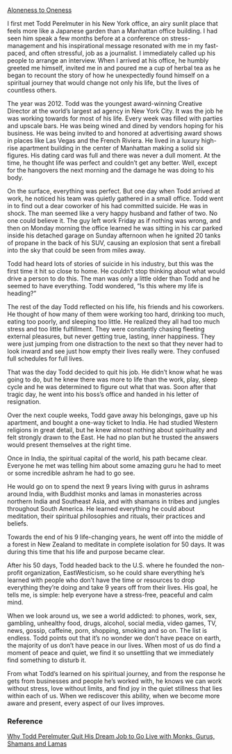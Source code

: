 

[Aloneness to Oneness](https://www.youtube.com/watch?v=9M56t0UoW5M)

I first met Todd Perelmuter in his New York office, an airy sunlit place that feels more like a Japanese garden than a Manhattan office building. I had seen him speak a few months before at a conference on stress-management and his inspirational message resonated with me in my fast-paced, and often stressful, job as a journalist. I immediately called up his people to arrange an interview. When I arrived at his office, he humbly greeted me himself, invited me in and poured me a cup of herbal tea as he began to recount the story of how he unexpectedly found himself on a spiritual journey that would change not only his life, but the lives of countless others.

The year was 2012. Todd was the youngest award-winning Creative Director at the world’s largest ad agency in New York City. It was the job he was working towards for most of his life. Every week was filled with parties and upscale bars. He was being wined and dined by vendors hoping for his business. He was being invited to and honored at advertising award shows in places like Las Vegas and the French Riviera. He lived in a luxury high-rise apartment building in the center of Manhattan making a solid six figures. His dating card was full and there was never a dull moment. At the time, he thought life was perfect and couldn’t get any better. Well, except for the hangovers the next morning and the damage he was doing to his body.

On the surface, everything was perfect. But one day when Todd arrived at work, he noticed his team was quietly gathered in a small office. Todd went in to find out a dear coworker of his had committed suicide. He was in shock. The man seemed like a very happy husband and father of two. No one could believe it. The guy left work Friday as if nothing was wrong, and then on Monday morning the office learned he was sitting in his car parked inside his detached garage on Sunday afternoon when he ignited 20 tanks of propane in the back of his SUV, causing an explosion that sent a fireball into the sky that could be seen from miles away.

Todd had heard lots of stories of suicide in his industry, but this was the first time it hit so close to home. He couldn’t stop thinking about what would drive a person to do this. The man was only a little older than Todd and he seemed to have everything. Todd wondered, “Is this where my life is heading?”

The rest of the day Todd reflected on his life, his friends and his coworkers. He thought of how many of them were working too hard, drinking too much, eating too poorly, and sleeping too little. He realized they all had too much stress and too little fulfillment. They were constantly chasing fleeting external pleasures, but never getting true, lasting, inner happiness. They were just jumping from one distraction to the next so that they never had to look inward and see just how empty their lives really were. They confused full schedules for full lives.

That was the day Todd decided to quit his job. He didn’t know what he was going to do, but he knew there was more to life than the work, play, sleep cycle and he was determined to figure out what that was. Soon after that tragic day, he went into his boss’s office and handed in his letter of resignation.

Over the next couple weeks, Todd gave away his belongings, gave up his apartment, and bought a one-way ticket to India. He had studied Western religions in great detail, but he knew almost nothing about spirituality and felt strongly drawn to the East. He had no plan but he trusted the answers would present themselves at the right time.

Once in India, the spiritual capital of the world, his path became clear. Everyone he met was telling him about some amazing guru he had to meet or some incredible ashram he had to go see.

He would go on to spend the next 9 years living with gurus in ashrams around India, with Buddhist monks and lamas in monasteries across northern India and Southeast Asia, and with shamans in tribes and jungles throughout South America. He learned everything he could about meditation, their spiritual philosophies and rituals, their practices and beliefs.

Towards the end of his 9 life-changing years, he went off into the middle of a forest in New Zealand to meditate in complete isolation for 50 days. It was during this time that his life and purpose became clear.

After his 50 days, Todd headed back to the U.S. where he founded the non-profit organization, EastWesticism, so he could share everything he’s learned with people who don’t have the time or resources to drop everything they’re doing and take 9 years off from their lives. His goal, he tells me, is simple: help everyone have a stress-free, peaceful and calm mind.

When we look around us, we see a world addicted: to phones, work, sex, gambling, unhealthy food, drugs, alcohol, social media, video games, TV, news, gossip, caffeine, porn, shopping, smoking and so on. The list is endless. Todd points out that it’s no wonder we don’t have peace on earth, the majority of us don’t have peace in our lives. When most of us do find a moment of peace and quiet, we find it so unsettling that we immediately find something to disturb it.

From what Todd’s learned on his spiritual journey, and from the response he gets from businesses and people he’s worked with, he knows we can work without stress, love without limits, and find joy in the quiet stillness that lies within each of us. When we rediscover this ability, when we become more aware and present, every aspect of our lives improves.

### Reference

[Why Todd Perelmuter Quit His Dream Job to Go Live with Monks, Gurus, Shamans and Lamas](https://sg.style.yahoo.com/why-todd-perelmuter-quit-dream-110805860.html)
